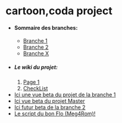 # cartoon,coda project
<ul>
  <li><h4>Sommaire des branches:</h4>
     <ul>
        <li><a href="https://github.com/regiscoda30/cartoon/tree/MathieuCoynet-patch-1">Branche 1</a></li>
        <li><a href="https://github.com/regiscoda30/cartoon/tree/MickaelGable-patch-1">Branche 2</a></li>
        <li><a href="***">Branche X</a></li>
     </ul>
  </li> 
  <li><h5> Le wiki du projet:</h5>
     <ol>
     <li><a href="https://github.com/regiscoda30/cartoon/wiki">Page 1</a></li>
     <li><a href="https://github.com/regiscoda30/cartoon/wiki/Check-list:">CheckList</a></li>
     </ol>
  </li>
  <li><a href="https://htmlpreview.github.io/?https://github.com/regiscoda30/cartoon/blob/MathieuCoynet-patch-1/index.html">Ici  une vue      beta du projet de la branche 1</a></li>
  <li><a href="https://htmlpreview.github.io/?https://github.com/regiscoda30/cartoon/blob/master/index.html">Ici vue beta du projet Master</a></li>
  <li><a href="***">Ici futur beta de la branche 2</a></li>
  <li><a href="https://github.com/regiscoda30/cartoon/blob/master/script.sh">Le script du bon Flo (Meg4Rom)!</a></li>
</ul>
